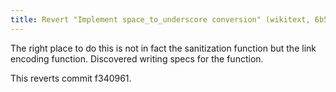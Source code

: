 ```yaml
---
title: Revert "Implement space_to_underscore conversion" (wikitext, 6b5f819)
---
```


The right place to do this is not in fact the sanitization function but the link encoding function. Discovered writing specs for the function.

This reverts commit f340961.
